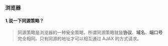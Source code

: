 ### 浏览器

#### 1.说一下同源策略？

> 同源策略是浏览器的一种安全策略，所谓同源策略就是**协议**、**域名**、**端口号**完全相同。只有同源的地址才可以相互通过 AJAX 的方式请求。